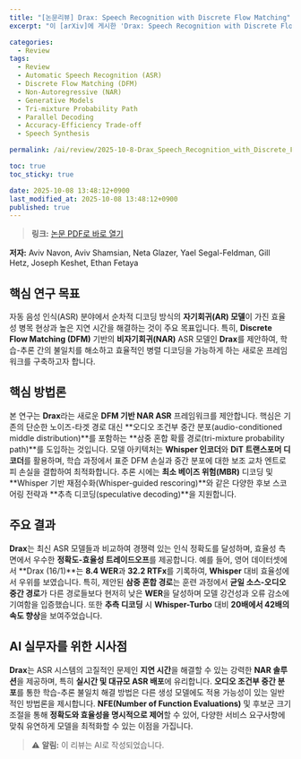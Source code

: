 ```yaml
---
title: "[논문리뷰] Drax: Speech Recognition with Discrete Flow Matching"
excerpt: "이 [arXiv]에 게시한 'Drax: Speech Recognition with Discrete Flow Matching' 논문에 대한 자세한 리뷰입니다."

categories:
  - Review
tags:
  - Review
  - Automatic Speech Recognition (ASR)
  - Discrete Flow Matching (DFM)
  - Non-Autoregressive (NAR)
  - Generative Models
  - Tri-mixture Probability Path
  - Parallel Decoding
  - Accuracy-Efficiency Trade-off
  - Speech Synthesis

permalink: /ai/review/2025-10-8-Drax_Speech_Recognition_with_Discrete_Flow_Matching/

toc: true
toc_sticky: true

date: 2025-10-08 13:48:12+0900
last_modified_at: 2025-10-08 13:48:12+0900
published: true
---
```

> **링크:** [논문 PDF로 바로 열기](https://arxiv.org/abs/2510.04162)

**저자:** Aviv Navon, Aviv Shamsian, Neta Glazer, Yael Segal-Feldman, Gill Hetz, Joseph Keshet, Ethan Fetaya



## 핵심 연구 목표
자동 음성 인식(ASR) 분야에서 순차적 디코딩 방식의 **자기회귀(AR) 모델**이 가진 효율성 병목 현상과 높은 지연 시간을 해결하는 것이 주요 목표입니다. 특히, **Discrete Flow Matching (DFM)** 기반의 **비자기회귀(NAR)** ASR 모델인 **Drax**를 제안하여, 학습-추론 간의 불일치를 해소하고 효율적인 병렬 디코딩을 가능하게 하는 새로운 프레임워크를 구축하고자 합니다.

## 핵심 방법론
본 연구는 **Drax**라는 새로운 **DFM 기반 NAR ASR** 프레임워크를 제안합니다. 핵심은 기존의 단순한 노이즈-타겟 경로 대신 **오디오 조건부 중간 분포(audio-conditioned middle distribution)**를 포함하는 **삼중 혼합 확률 경로(tri-mixture probability path)**를 도입하는 것입니다. 모델 아키텍처는 **Whisper 인코더**와 **DiT 트랜스포머 디코더**를 활용하며, 학습 과정에서 표준 DFM 손실과 중간 분포에 대한 보조 교차 엔트로피 손실을 결합하여 최적화합니다. 추론 시에는 **최소 베이즈 위험(MBR)** 디코딩 및 **Whisper 기반 재점수화(Whisper-guided rescoring)**와 같은 다양한 후보 스코어링 전략과 **추측 디코딩(speculative decoding)**을 지원합니다.

## 주요 결과
**Drax**는 최신 ASR 모델들과 비교하여 경쟁력 있는 인식 정확도를 달성하며, 효율성 측면에서 우수한 **정확도-효율성 트레이드오프**를 제공합니다. 예를 들어, 영어 데이터셋에서 **Drax (16/1)**는 **8.4 WER**과 **32.2 RTFx**를 기록하여, **Whisper** 대비 효율성에서 우위를 보였습니다. 특히, 제안된 **삼중 혼합 경로**는 훈련 과정에서 **균일 소스-오디오 중간 경로**가 다른 경로들보다 현저히 낮은 **WER**을 달성하며 모델 강건성과 오류 감소에 기여함을 입증했습니다. 또한 **추측 디코딩** 시 **Whisper-Turbo** 대비 **20배에서 42배의 속도 향상**을 보여주었습니다.

## AI 실무자를 위한 시사점
**Drax**는 ASR 시스템의 고질적인 문제인 **지연 시간**을 해결할 수 있는 강력한 **NAR 솔루션**을 제공하며, 특히 **실시간 및 대규모 ASR 배포**에 유리합니다. **오디오 조건부 중간 분포**를 통한 학습-추론 불일치 해결 방법은 다른 생성 모델에도 적용 가능성이 있는 일반적인 방법론을 제시합니다. **NFE(Number of Function Evaluations)** 및 후보군 크기 조절을 통해 **정확도와 효율성을 명시적으로 제어**할 수 있어, 다양한 서비스 요구사항에 맞춰 유연하게 모델을 최적화할 수 있는 이점을 가집니다.

> ⚠️ **알림:** 이 리뷰는 AI로 작성되었습니다.